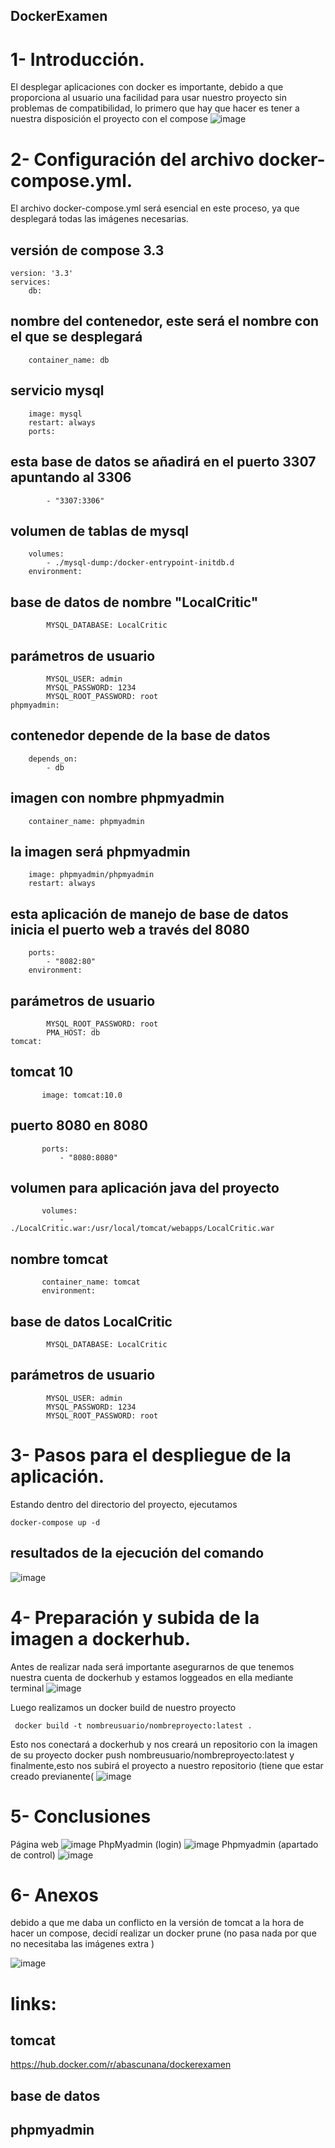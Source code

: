 ## DockerExamen


# 1- Introducción.
El desplegar aplicaciones con docker es importante, debido a que proporciona al usuario una facilidad para usar nuestro proyecto sin problemas de compatibilidad, lo primero que hay que hacer es tener a nuestra disposición el proyecto con el compose
![image](image1.png)


# 2- Configuración del archivo docker-compose.yml.
El archivo docker-compose.yml será esencial en este proceso, ya que desplegará todas las imágenes necesarias.

## versión de compose 3.3
    version: '3.3'
    services:
        db:
## nombre del contenedor, este será el nombre con el que se desplegará
        container_name: db
## servicio mysql
        image: mysql
        restart: always
        ports:
## esta base de datos se añadirá en el puerto 3307 apuntando al 3306
            - "3307:3306"
## volumen de tablas de mysql
        volumes:
            - ./mysql-dump:/docker-entrypoint-initdb.d
        environment:

## base de datos de nombre "LocalCritic"
            MYSQL_DATABASE: LocalCritic
## parámetros de usuario
            MYSQL_USER: admin
            MYSQL_PASSWORD: 1234
            MYSQL_ROOT_PASSWORD: root
    phpmyadmin:
## contenedor depende de la base de datos
        depends_on: 
            - db
## imagen con nombre phpmyadmin
        container_name: phpmyadmin
## la imagen será phpmyadmin
        image: phpmyadmin/phpmyadmin
        restart: always
## esta aplicación de manejo de base de datos inicia el puerto web a través del 8080
        ports:
            - "8082:80"
        environment:
## parámetros de usuario
            MYSQL_ROOT_PASSWORD: root 
            PMA_HOST: db
    tomcat:
## tomcat 10
           image: tomcat:10.0
## puerto 8080 en 8080
           ports:
               - "8080:8080"
## volumen para aplicación java del proyecto
           volumes:
               - ./LocalCritic.war:/usr/local/tomcat/webapps/LocalCritic.war
## nombre tomcat
           container_name: tomcat
           environment:
## base de datos LocalCritic
            MYSQL_DATABASE: LocalCritic
## parámetros de usuario
            MYSQL_USER: admin
            MYSQL_PASSWORD: 1234
            MYSQL_ROOT_PASSWORD: root


# 3- Pasos para el despliegue de la aplicación.
Estando dentro del directorio del proyecto, ejecutamos 

    docker-compose up -d
## resultados de la ejecución del comando
![image](image7.png)
# 4- Preparación y subida de la imagen a dockerhub.
Antes de realizar nada será importante asegurarnos de que tenemos nuestra cuenta de dockerhub y estamos loggeados en ella mediante terminal
![image](image8.png)

Luego realizamos un docker build de nuestro proyecto

     docker build -t nombreusuario/nombreproyecto:latest .
Esto nos conectará a dockerhub y nos creará un repositorio con la imagen de su proyecto 
     docker push nombreusuario/nombreproyecto:latest 
y finalmente,esto nos subirá el proyecto a nuestro repositorio (tiene que estar creado previanente(
![image](image9.png)


# 5- Conclusiones
Página web
![image](image4.png)
PhpMyadmin (login)
![image](image5.png)
Phpmyadmin (apartado de control)
![image](image6.png)

# 6- Anexos
debido a que me daba un conflicto en la versión de tomcat a la hora de hacer un compose, decidí realizar un docker prune (no pasa nada por que no necesitaba las imágenes extra )

![image](image3.png)

# links:
## tomcat
https://hub.docker.com/r/abascunana/dockerexamen
## base de datos

## phpmyadmin


